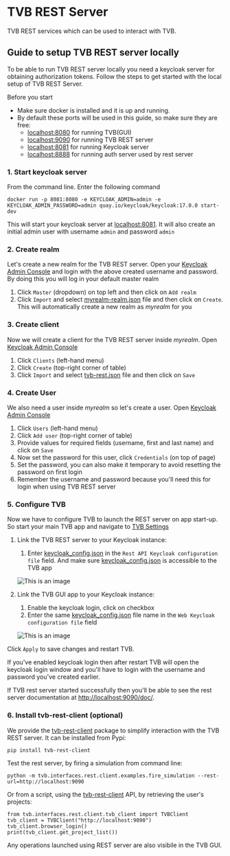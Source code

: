 # TVB REST Server
TVB REST services which can be used to interact with TVB. 

    

## Guide to setup TVB REST server locally

To be able to run TVB REST server locally you need a keycloak server for obtaining authorization tokens. Follow the steps to get started with the local setup of TVB REST Server.

Before you start 
- Make sure docker is installed and it is up and running.
- By default these ports will be used in this guide, so make sure they are free:
    - [localhost:8080](http://localhost:8080) for running TVB(GUI)
    - [localhost:9090](http://localhost:9090) for running TVB REST server
    - [localhost:8081](http://localhost:8081) for running Keycloak server
    - [localhost:8888](http://localhost:8888) for running auth server used by rest server


### 1. Start keycloak server

From the command line. Enter the following command

```
docker run -p 8081:8080 -e KEYCLOAK_ADMIN=admin -e KEYCLOAK_ADMIN_PASSWORD=admin quay.io/keycloak/keycloak:17.0.0 start-dev
```
This will start your keycloak server at [localhost:8081](http://localhost:8081). It will also create an initial admin user with username `admin` and password `admin`

### 2. Create realm

Let's create a new realm for the TVB REST server. Open your [Keycloak Admin Console](http://localhost:8081/admin) and login with the above created username and password. By doing this you will log in your default master realm

   1. Click `Master` (dropdown) on top left and then click on `Add realm`
   2. Click `Import` and select [myrealm-realm.json](./dev_resources/myrealm-realm.json) file and then click on `Create`. This will automatically create a new realm as _myrealm_ for you

### 3. Create client

Now we will create a client for the TVB REST server inside _myrealm_. Open [Keycloak Admin Console](http://localhost:8081/admin) 

   1. Click `Clients` (left-hand menu)
   2. Click `Create` (top-right corner of table)
   3. Click `Import` and select [tvb-rest.json](./dev_resources/tvb-rest.json) file and then click on `Save`

### 4. Create User

We also need a user inside _myrealm_ so let's create a user. Open [Keycloak Admin Console](http://localhost:8081/admin)

   1. Click `Users` (left-hand menu)
   2. Click `Add user` (top-right corner of table)
   3. Provide values for required fields (username, first and last name) and click on `Save`
   4. Now set the password for this user, click `Credentials` (on top of page)
   5. Set the password, you can also make it temporary to avoid resetting the password on first login
   6. Remember the username and password because you'll need this for login when using TVB REST server

### 5. Configure TVB

Now we have to configure TVB to launch the REST server on app start-up. So start your main TVB app and navigate to [TVB Settings](http://localhost:8080/settings/settings/)

   1. Link the TVB REST server to your Keycloak instance:
        1. Enter [keycloak_config.json](./dev_resources/keycloak_config.json) in the `Rest API Keycloak configuration file` field. And make sure [keycloak_config.json](./dev_resources/keycloak_config.json) is accessible to the TVB app
        
        ![This is an image](./dev_resources/keycloak_setting_rest_only.jpg)

   2. Link the TVB GUI app to your Keycloak instance:
        1. Enable the keycloak login, click on checkbox
        2. Enter the same [keycloak_config.json](./dev_resources/keycloak_config.json) file name in the `Web Keycloak configuration file` field
                

        ![This is an image](./dev_resources/keycloak_setting_rest_and_gui.jpg)

   Click `Apply` to save changes and restart TVB.


If you've enabled keycloak login then after restart TVB will open the keycloak login window and you'll have to login with the username and password you've created earlier. 

If TVB rest server started successfully then you'll be able to see the rest server documentation at [http://localhost:9090/doc/](http://localhost:9090/doc).

### 6. Install tvb-rest-client (optional)
We provide the [tvb-rest-client](https://pypi.org/project/tvb-rest-client/) package to simplify interaction with the TVB REST server. It can be installed from Pypi:

```
pip install tvb-rest-client
```

Test the rest server, by firing a simulation from command line:

```
python -m tvb.interfaces.rest.client.examples.fire_simulation --rest-url=http://localhost:9090
```
 
Or from a script, using the [tvb-rest-client](https://pypi.org/project/tvb-rest-client/) API, by retrieving the user's projects:

```
from tvb.interfaces.rest.client.tvb_client import TVBClient
tvb_client = TVBClient("http://localhost:9090")
tvb_client.browser_login()
print(tvb_client.get_project_list())
```

Any operations launched using REST server are also visibile in the TVB GUI.

